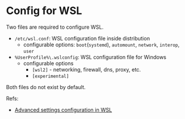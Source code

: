 # Config for WSL

Two files are required to configure WSL.

- `/etc/wsl.conf`: WSL configuration file inside distribution
  - configurable options: `boot`(`systemd`), `automount`, `network`, `interop`,
    `user`
- `%UserProfile%\.wslconfig`: WSL configuration file for Windows
  - configurable options
    - `[wsl2]` - networking, firewall, dns, proxy, etc.
    - `[experimental]`

Both files do not exist by default.

Refs:

- [Advanced settings configuration in WSL](https://learn.microsoft.com/en-us/windows/wsl/wsl-config)
